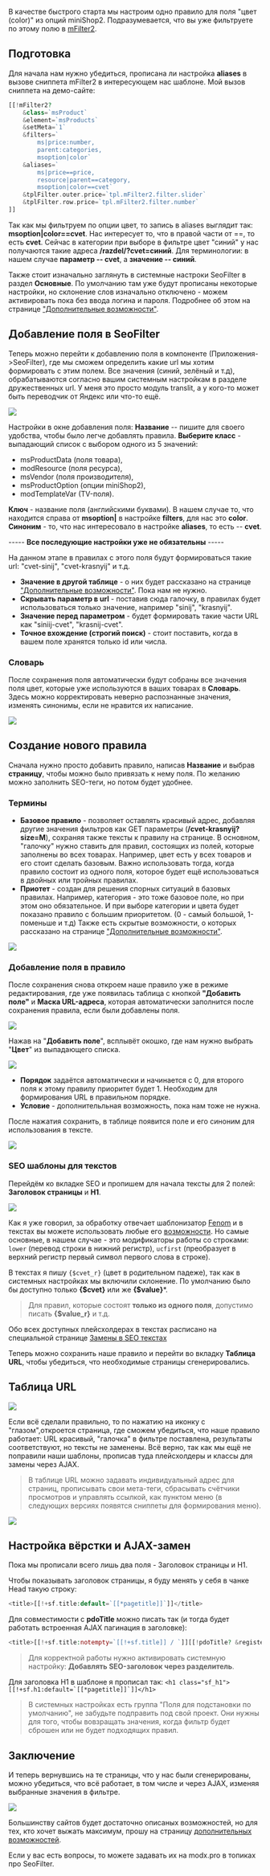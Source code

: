 В качестве быстрого старта мы настроим одно правило для поля "цвет (color)" из опций miniShop2. Подразумевается, что вы уже фильтруете по этому полю в [mFilter2][0].

## Подготовка

Для начала нам нужно убедиться, прописана ли настройка **aliases** в вызове сниппета mFilter2 в интересующем нас шаблоне.
Мой вызов сниппета на демо-сайте:

```php
[[!mFilter2?
    &class=`msProduct`
    &element=`msProducts`
    &setMeta=`1`
    &filters=`
        ms|price:number,
        parent:categories,
        msoption|color`
    &aliases=`
        ms|price==price,
        resource|parent==category,
        msoption|color==cvet`
    &tplFilter.outer.price=`tpl.mFilter2.filter.slider`
    &tplFilter.row.price=`tpl.mFilter2.filter.number`
]]
```

Так как мы фильтруем по опции цвет, то запись в aliases выглядит так: **msoption|color==cvet**. Нас интересует то, что в правой части от ==, то есть **cvet**. Сейчас в категории при выборе в фильтре цвет "синий"  у нас получаются такие адреса **/razdel/?cvet=синий**.
Для терминологии: в нашем случае **параметр -- cvet**, а **значение -- синий**.

Также стоит изначально заглянуть в системные настроки SeoFilter в раздел **Основные**. По умолчанию там уже будут прописаны некоторые настройки, но склонение слов изначально отключено - можем активировать пока без ввода логина и пароля. Подробнее об этом на странице ["Дополнительные возможности"][2].

## Добавление поля в SeoFilter

Теперь можно перейти к добавлению поля в компоненте (Приложения->SeoFilter), где мы сможем определить какие url мы хотим формировать с этим полем. Все значения (синий, зелёный и т.д), обрабатываются согласно вашим системным настройкам в разделе дружественных url. У меня это просто модуль translit, а у кого-то может быть переводчик от Яндекс или что-то ещё.

[![](https://file.modx.pro/files/5/d/a/5daf33200bf56620e40a0d0ea3cd4a52s.jpg)](https://file.modx.pro/files/5/d/a/5daf33200bf56620e40a0d0ea3cd4a52.jpg)

Настройки в окне добавления поля:
**Название** -- пишите для своего удобства, чтобы было легче добавлять правила.
**Выберите класс** - выпадающий список с выбором одного из 5 значений:

* msProductData (поля товара),
* modResource (поля ресурса),
* msVendor (поля производителя),
* msProductOption (опции miniShop2),
* modTemplateVar (TV-поля).

**Ключ** - название поля (английскими буквами). В нашем случае то, что находится справа от **msoption|** в настройке **filters**, для нас это **color**.
**Синоним** - то, что нас интересовало в настройке **aliases**, то есть -- **cvet**.

----- **Все последующие настройки уже не обязательны** -----

На данном этапе в правилах с этого поля будут формироваться такие url: "cvet-sinij", "сvet-krasnyij" и т.д.

* **Значение в другой таблице** - о них будет рассказано на странице ["Дополнительные возможности"][2]. Пока нам не нужно.
* **Скрывать параметр в url** - поставив сюда галочку, в правилах будет использоваться только значение, например "sinij", "krasnyij".
* **Значение перед параметром** - будет формировать такие части URL как "siniij-cvet", "krasnij-cvet".
* **Точное вхождение (строгий поиск)** - стоит поставить, когда в вашем поле хранятся только id или числа.

### Словарь

После сохранения поля автоматически будут собраны все значения поля цвет, которые уже используются в ваших товарах в **Словарь**. Здесь можно корректировать неверно распознанные значения, изменять синонимы, если не нравится их написание.

[![](https://file.modx.pro/files/1/2/d/12d81bd0afc94802f3f48ce9b45945a7s.jpg)](https://file.modx.pro/files/1/2/d/12d81bd0afc94802f3f48ce9b45945a7.jpg)

## Создание нового правила

Сначала нужно просто добавить правило, написав **Название** и выбрав **страницу**, чтобы можно было привязать к нему поля. По желанию можно заполнить SEO-теги, но потом будет удобнее.

### Термины

* **Базовое правило** - позволяет оставлять красивый адрес, добавляя другие значения фильтров как GET параметры (**/cvet-krasnyij?size=M**), сохраняя также тексты к правилу на странице. В основном, "галочку" нужно ставить для правил, состоящих из полей, которые заполнены во всех товарах. Например, цвет есть у всех товаров и его стоит сделать базовым. Важно использовать тогда, когда правило состоит из одного поля, которое будет ещё использоваться в двойных или тройных правилах.
* **Приотет** - создан для решения спорных ситуаций в базовых правилах. Например, категория - это тоже базовое поле, но при этом оно обязательное. И при выборе категории и цвета будет показано правило с большим приоритетом. (0 - самый большой, 1-поменьше и т.д)
Также есть скрытые возможности, о которых рассказано на странице ["Дополнительные возможности"][2].

[![](https://file.modx.pro/files/5/9/4/594976a32942bc89d9c9b6cf9b935f15s.jpg)](https://file.modx.pro/files/5/9/4/594976a32942bc89d9c9b6cf9b935f15.jpg)

### Добавление поля в правило

После сохранения снова откроем наше правило уже в режиме редактирования, где уже появилась таблица с кнопкой **"Добавить поле"** и **Маска URL-адреса**, которая автоматически заполнится после сохранения правила, если были добавлены поля.

![](https://file.modx.pro/files/4/d/f/4dfa436f925cd40fc2361890749b15cb.jpg)

Нажав на "**Добавить поле**", всплывёт окошко, где нам нужно выбрать "**Цвет**" из выпадающего списка.

![](https://file.modx.pro/files/d/d/c/ddc1df716c3c2abd8009412a597eee77.jpg)

* **Порядок** задаётся автоматически и начинается с 0, для второго поля к этому правилу приоритет будет 1. Необходим для формирования URL в правильном порядке.
* **Условие** - дополнительльная возможность, пока нам тоже не нужна.

После нажатия сохранить, в таблице появится поле и его синоним для использования в тексте.

![](https://file.modx.pro/files/2/e/a/2ea9fd4840898d92eff61abe9e05248e.jpg)

### SEO шаблоны для текстов

Перейдём ко вкладке SEO и пропишем для начала тексты для 2 полей: **Заголовок страницы** и **H1**.

![](https://file.modx.pro/files/1/9/1/19125c7449769e94fe351950b62461c8.jpg)

Как я уже говорил, за обработку отвечает шаблонизатор [Fenom][3] и в текстах вы можете использовать любые его [возможности][3]. Но самые основные, в нашем случае - это модификаторы работы со строками: `lower` (перевод строки в нижний регистр), `ucfirst` (преобразует в верхний регистр первый символ первого слова в строке).

В текстах я пишу `{$cvet_r}` (цвет в родительном падеже), так как в системных настройках мы включили склонение.
По умолчанию было бы доступно только **{$cvet}** или же **{$value}**\*.

>Для правил, которые состоят **только из одного поля**, допустимо писать **{$value_r}** и т.д.

Обо всех доступных плейсхолдерах в текстах расписано на специальной странице [Замены в SEO текстах][4]

Теперь можно сохранить наше правило и перейти во вкладку **Таблица URL**, чтобы убедиться, что необходимые страницы сгенерировались.

## Таблица URL

[![](https://file.modx.pro/files/7/a/2/7a28b3c5b80b771d64d5fe6f3b043caas.jpg)](https://file.modx.pro/files/7/a/2/7a28b3c5b80b771d64d5fe6f3b043caa.jpg)

Если всё сделали правильно, то по нажатию на иконку с "глазом",откроется страница, где сможем убедиться, что наше правило работает: URL красивый, "галочка" в фильтре поставлена, результаты соответствуют, но тексты не заменены. Всё верно, так как мы ещё не поправили наши шаблоны, прописав туда плейсхолдеры и классы для замены через AJAX.

 > В таблице URL можно задавать индивидуальный адрес для страниц, прописывать свои мета-теги, сбрасывать счётчики просмотров и управлять ссылкой, как пунктом меню (в следующих версиях появятся сниппеты для формирования меню).

[![](https://file.modx.pro/files/2/7/f/27f51974295fd653d77ec0294dbb7d1ds.jpg)](https://file.modx.pro/files/2/7/f/27f51974295fd653d77ec0294dbb7d1d.jpg)

## Настройка вёрстки и AJAX-замен

Пока мы прописали всего лишь два поля - Заголовок страницы и H1.

Чтобы показывать заголовок страницы, я буду менять у себя в чанке Head такую строку:

```php
<title>[[!+sf.title:default=`[[*pagetitle]]`]]</title>
```

Для совместимости с **pdoTitle** можно писать так (и тогда будет работать встроенная AJAX пагинация в заголовке):

```php
<title>[[!+sf.title:notempty=`[[!+sf.title]] / `]][[!pdoTitle? &registerJs=`1` &limit=`2`]]</title>
```

> Для корректной работы нужно активировать системную настройку: **Добавлять SEO-заголовок через разделитель**.

Для заголовка H1 в шаблоне я прописал так:
```<h1 class="sf_h1">[[!+sf.h1:default=`[[*pagetitle]]`]]</h1>```
> В системных настройках есть группа "Поля для подстановки по умолчанию", не забудьте подправить под свой проект. Они нужны для того, чтобы вовзращать значения, когда фильтр будет сброшен или не будет подходящих правил.

## Заключение

И теперь вернувшись на те страницы, что у нас были сгенерированы, можно убедиться, что всё работает, в том числе и через AJAX, изменяя выбранные значения в фильтре.

![](https://file.modx.pro/files/8/8/c/88cd854978c0905f03ae3a6201b238cd.jpg)

Большинству сайтов будет достаточно описаных возможностей, но для тех, кто хочет выжать максимум, прошу на страницу [дополнительных возможностей][2].

Если у вас есть вопросы, то можете задавать их на modx.pro в топиках про SeoFilter.

[0]: /ru/01_Компоненты/03_mSearch2/01_Сниппеты/02_mFilter2.md
[1]: /ru/01_Компоненты/44_SeoFilter/02_Быстрый_старт_без_mFilter2_и_miniShop2.md
[2]: /ru/01_Компоненты/44_SeoFilter/03_Дополнительные_возможности.md
[3]: /ru/01_Компоненты/01_pdoTools/03_Парсер.md#Шаблонизатор-Fenom
[4]: /ru/01_Компоненты/44_SeoFilter/05_Замены_в_SEO_текстах.md
